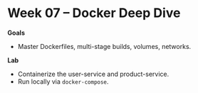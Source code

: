 # Week 07 – Docker Deep Dive


**Goals**
- Master Dockerfiles, multi-stage builds, volumes, networks.

**Lab**
- Containerize the user-service and product-service.
- Run locally via `docker-compose`.
